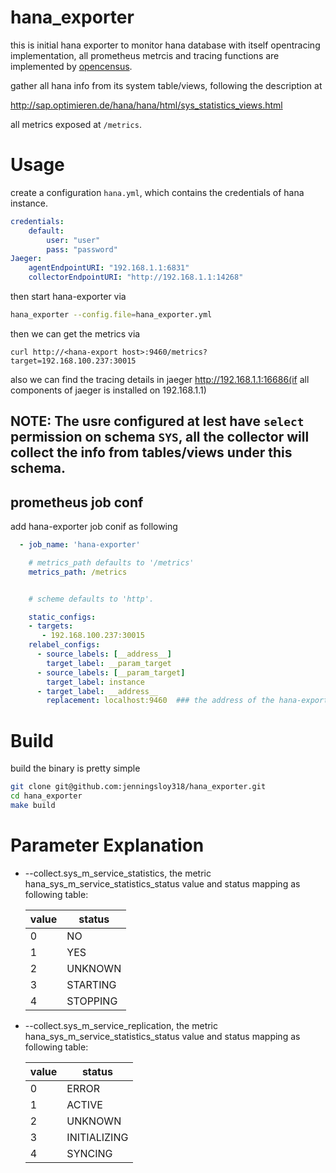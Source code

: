 # hana_exporter 

this is initial hana exporter to monitor hana database with itself opentracing implementation, all prometheus metrcis and tracing functions are implemented by [opencensus](https://opencensus.io/).

gather all hana info from its system table/views, following the description at 

http://sap.optimieren.de/hana/hana/html/sys_statistics_views.html

all metrics exposed at `/metrics`.
# Usage 
create a configuration `hana.yml`, which contains the credentials of hana instance.
```yaml
credentials:
    default:
        user: "user"
        pass: "password"
Jaeger:
    agentEndpointURI: "192.168.1.1:6831"
    collectorEndpointURI: "http://192.168.1.1:14268"
```

then start hana-exporter via 

```sh
hana_exporter --config.file=hana_exporter.yml
```

then we can get the metrics via 
```
curl http://<hana-export host>:9460/metrics?target=192.168.100.237:30015

```

also we can find the tracing details in jaeger http://192.168.1.1:16686(if all components of jaeger is installed on 192.168.1.1)


## NOTE: The usre configured at lest have `select` permission on schema `SYS`, all the collector will collect the info from tables/views under this schema.

## prometheus job conf
add hana-exporter job conif as following
```yaml
  - job_name: 'hana-exporter'

    # metrics_path defaults to '/metrics'
    metrics_path: /metrics


    # scheme defaults to 'http'.

    static_configs:
    - targets:
       - 192.168.100.237:30015   
    relabel_configs:
      - source_labels: [__address__]
        target_label: __param_target
      - source_labels: [__param_target]
        target_label: instance
      - target_label: __address__
        replacement: localhost:9460  ### the address of the hana-exporter address
````

# Build

build the binary is pretty simple

```sh
git clone git@github.com:jenningsloy318/hana_exporter.git
cd hana_exporter
make build
```
# Parameter Explanation

 - --collect.sys_m_service_statistics, the metric hana_sys_m_service_statistics_status value and status mapping as following table:

    value | status |  
    ---------|---------- 
    0 | NO
    1 | YES
    2 | UNKNOWN
    3 |STARTING
    4 |STOPPING
 - --collect.sys_m_service_replication, the metric hana_sys_m_service_statistics_status value and status mapping as following table:
 
    value | status |  
    ---------|---------- 
    0 | ERROR
    1 | ACTIVE
    2 | UNKNOWN
    3 | INITIALIZING
    4 | SYNCING